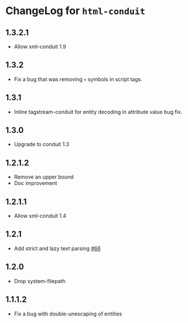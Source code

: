 # ChangeLog for `html-conduit`

## 1.3.2.1

* Allow xml-conduit 1.9

## 1.3.2

* Fix a bug that was removing `<` symbols in script tags.

## 1.3.1

* Inline tagstream-conduit for entity decoding in attribute value bug
  fix.

## 1.3.0

* Upgrade to conduit 1.3

## 1.2.1.2

* Remove an upper bound
* Doc improvement

## 1.2.1.1

* Allow xml-conduit 1.4

## 1.2.1

* Add strict and lazy text parsing [#66](https://github.com/snoyberg/xml/pull/66)

## 1.2.0

* Drop system-filepath

## 1.1.1.2

* Fix a bug with double-unescaping of entities
